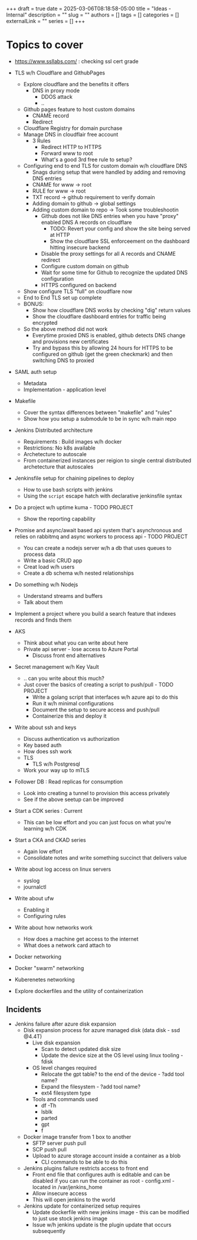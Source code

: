 +++ 
draft = true
date = 2025-03-06T08:18:58-05:00
title = "Ideas - Internal"
description = ""
slug = ""
authors = []
tags = []
categories = []
externalLink = ""
series = []
+++

# Topics to cover
- https://www.ssllabs.com/ : checking ssl cert grade
- TLS w/h Cloudflare and GithubPages
  - Explore cloudflare and the benefits it offers
    - DNS in proxy mode
      - DDOS attack
      - ..
  - Github pages feature to host custom domains
    - CNAME record
    - Redirect
  - Cloudflare Registry for domain purchase
  - Manage DNS in cloudflair free account
    - 3 Rules
      - Redirect HTTP to HTTPS
      - Forward www to root
      - What's a good 3rd free rule to setup?
  - Configuring end to end TLS for custom domain w/h cloudflare DNS
    - Snags during setup that were handled by adding and removing DNS entries
    - CNAME for www -> root
    - RULE for www -> root
	- TXT record -> github requirement to verify domain
	- Adding domain to github -> global settings
	- Adding custom domain to repo -> Took some troubleshootin
    	- Github does not like DNS entries when you have "proxy" enabled DNS A records on cloudflare
        	- TODO: Revert your config and show the site being served at HTTP
          	- Show the cloudflare SSL enforceement on the dashboard hitting insecure backend
    	- Disable the proxy settings for all A records and CNAME redirect
    	- Configure custom domain on github
    	- Wait for some time for Github to recognize the updated DNS configuration
		- HTTPS configured on backend
  - Show configure TLS "full" on cloudflare now
  - End to End TLS set up complete
  - BONUS:
    - Show how cloudflare DNS works by checking "dig" return values
	- Show the cloudflare dashboard entries for traffic being encrypted
  - So the above method did not work
    - Everytime proxied DNS is enabled, github detects DNS change and provisions new certificates
    - Try and bypass this by allowing 24 hours for HTTPS to be configured on github (get the green checkmark) and then switching DNS to proxied

- SAML auth setup
  - Metadata
  - Implementation - application level

- Makefile
  - Cover the syntax differences between "makefile" and "rules"
  - Show how you setup a submodule to be in sync w/h main repo

- Jenkins Distributed architecture
  - Requirements : Build images w/h docker
  - Restrictions: No k8s available
  - Archetecture to autoscale
  - From containerized instances per reigion to single central distributed archetecture that autoscales

- Jenkinsfile setup for chaining pipelines to deploy
  - How to use bash scripts with jenkins
  - Using the `script` escape hatch with declarative jenkinsfile syntax
- Do a project w/h uptime kuma - TODO PROJECT
  - Show the reporting capability
- Promise and async/await based api system that's asynchronous and relies on rabbitmq and async workers to process api -  TODO PROJECT
  - You can create a nodejs server w/h a db that uses queues to process data
  - Write a basic CRUD app
  - Creat load w/h users
  - Create a db schema w/h nested relationships
- Do something w/h Nodejs
  - Understand streams and buffers
  - Talk about them
- Implement a project where you build a search feature that indexes records and finds them
- AKS
  - Think about what you can write about here
  - Private api server - lose access to Azure Portal
    - Discuss front end alternatives
- Secret management w/h Key Vault
  - .. can you write about this much?
  - Just cover the basics of creating a script to push/pull - TODO PROJECT
    - Write a golang script that interfaces w/h azure api to do this
    - Run it w/h minimal configurations
    - Document the setup to secure access and push/pull
	- Containerize this and deploy it
- Write about ssh and keys
  - Discuss authentication vs authorization
  - Key based auth
  - How does ssh work
  - TLS
    - TLS w/h Postgresql
  - Work your way up to mTLS
- Follower DB : Read replicas for consumption
  - Look into creating a tunnel to provision this access privately
  - See if the above seetup can be improved
- Start a CDK series : Current
  - This can be low effort and you can just focus on what you're learning w/h CDK
- Start a CKA and CKAD series
  - Again low effort
  - Consolidate notes and write something succinct that delivers value
- Write about log access on linux servers
  - syslog
  - journalctl
- Write about ufw
  - Enabling it
  - Configuring rules
- Write about how networks work
  - How does a machine get access to the internet
  - What does a network card attach to
- Docker networking
- Docker "swarm" networking
- Kuberenetes networking
- Explore dockerfiles and the utility of containerization

## Incidents
- Jenkins failure after azure disk expansion
  - Disk expansion process for azure managed disk (data disk - ssd @4.4T)
    - Live disk expansion
		- Scan to detect updated disk size
		- Update the device size at the OS level using linux tooling - fdisk
	- OS level changes required
		- Relocate the gpt table? to the end of the device - ?add tool name?
		- Expand the filesystem - ?add tool name?
		- ext4 filesystem type
	- Tools and commands used
		- df -Th
		- lsblk
    	- parted
    	- gpt
		- f
  - Docker image transfer from 1 box to another
    - SFTP server push pull
    - SCP push pull
    - Upload to azure storage account inside a container as a blob
      - CLI commands to be able to do this
  - Jenkins plugins failure restricts access to front end
    - Front end file that configures auth is editable and can be disabled if you can run the container as root -  config.xml - located in /var/jenkins_home
    - Allow insecure access
    - This will open jenkins to the world
  - Jenkins update for containerized setup requires 
    - Update dockerfile with new jenkins image - this can be modified to just use stock jenkins image
	- Issue w/h jenkins update is the plugin update that occurs subsequently